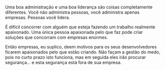 Uma boa administração e uma boa liderança são coisas completamente diferentes. Você não administra pessoas, você administra apenas empresas. Pessoas você lidera.

É difícil concorrer com alguém que esteja fazendo um trabalho realmente apaixonado. Uma única pessoa apaixonada pelo que faz pode criar soluções que concorram com empresas enormes.

Então empresas, eu suplico, deem motivos para os seus desenvolvedores ficarem apaixonados pelo que estão criando. Não façam a gestão do medo, pois no curto prazo isto funciona, mas em seguida eles irão procurar segurança... e esta segurança está fora de sua empresa.